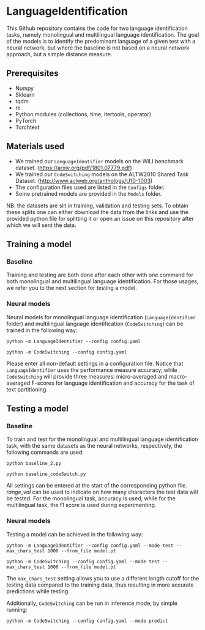 # LanguageIdentification

This Github repository contains the code for two language identification tasks, namely monolingual and multilingual language identification. The goal of the models is to identify the predominant language of a given test with a neural network, but where the baseline is not based on a neural network approach, but a simple distance measure. 

## Prerequisites

- Numpy
- Sklearn
- tqdm
- re
- Python modules (collections, time, itertools, operator)
- PyTorch
- Torchtext

## Materials used

- We trained our ```LanguageIdentifier``` models on the WiLI benchmark dataset. (https://arxiv.org/pdf/1801.07779.pdf)
- We trained our ```CodeSwitching``` models on the ALTW2010 Shared Task Dataset. (http://www.aclweb.org/anthology/U10-1003)
- The configuration files used are listed in the ```Configs``` folder.
- Some pretrained models are provided in the ```Models``` folder.

NB: the datasets are slit in training, validation and testing sets. To obtain these splits one can either download the data from the links and use the provided python file for splitting it or open an issue on this repository after which we will sent the data.


## Training a model

### Baseline
Training and testing are both done after each other with one command for both monolingual and multilingual language identification. For those usages, we refer you to the next section for testing a model. 

### Neural models

Neural models for monolingual language identification (```LanguageIdentifier``` folder) and multilingual language identification (```CodeSwitching```) can be trained in the following way:

```python -m LanguageIdentifier --config config.yaml```

```python -m CodeSwitching --config config.yaml```

Please enter all non-default settings in a configuration file.
Notice that ```LanguageIdentifier``` uses the performance measure accuracy, while ```CodeSwitching``` will provide three measures: micro-averaged and macro-averaged F-scores for language identification and accuracy for the task of text partitioning.

## Testing a model

### Baseline
To train and test for the monolingual and multilingual language identification task, with the same datasets as the neural networks, respectively, the following commands are used:

```python baseline_2.py```

```python baseline_codeSwitch.py```

All settings can be entered at the start of the corresponding python file. _range_val_ can be used to indicate on how many characters the test data will be tested. For the monolingual task, accuracy is used, while for the multilingual task, the f1 score is used during experimenting.

### Neural models

Testing a model can be achieved in the following way:

```python -m LanguageIdentifier --config config.yaml --mode test --max_chars_test 1000 --from_file model.pt```

```python -m CodeSwitching --config config.yaml --mode test --max_chars_test 1000 --from_file model.pt```

The ```max_chars_test``` setting allows you to use a different length cutoff for the testing data compared to the training data, thus resulting in more accurate predictions while testing.

Additionally, ```CodeSwitching``` can be run in inference mode, by simple running:

```python -m CodeSwitching --config config.yaml --mode predict```

